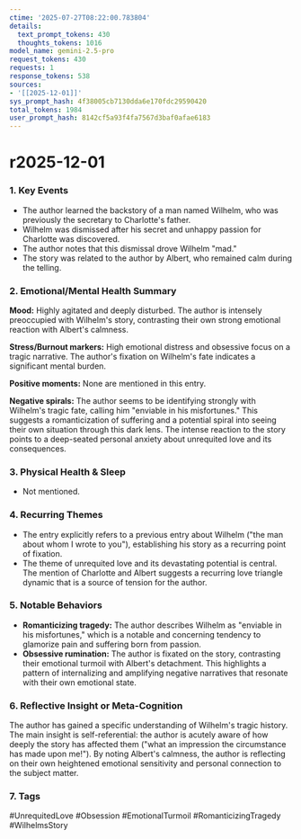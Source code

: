 ```yaml
---
ctime: '2025-07-27T08:22:00.783804'
details:
  text_prompt_tokens: 430
  thoughts_tokens: 1016
model_name: gemini-2.5-pro
request_tokens: 430
requests: 1
response_tokens: 538
sources:
- '[[2025-12-01]]'
sys_prompt_hash: 4f38005cb7130dda6e170fdc29590420
total_tokens: 1984
user_prompt_hash: 8142cf5a93f4fa7567d3baf0afae6183
---
```

# r2025-12-01

### 1. Key Events
- The author learned the backstory of a man named Wilhelm, who was previously the secretary to Charlotte's father.
- Wilhelm was dismissed after his secret and unhappy passion for Charlotte was discovered.
- The author notes that this dismissal drove Wilhelm "mad."
- The story was related to the author by Albert, who remained calm during the telling.

### 2. Emotional/Mental Health Summary
**Mood:** Highly agitated and deeply disturbed. The author is intensely preoccupied with Wilhelm's story, contrasting their own strong emotional reaction with Albert's calmness.

**Stress/Burnout markers:** High emotional distress and obsessive focus on a tragic narrative. The author's fixation on Wilhelm's fate indicates a significant mental burden.

**Positive moments:** None are mentioned in this entry.

**Negative spirals:** The author seems to be identifying strongly with Wilhelm's tragic fate, calling him "enviable in his misfortunes." This suggests a romanticization of suffering and a potential spiral into seeing their own situation through this dark lens. The intense reaction to the story points to a deep-seated personal anxiety about unrequited love and its consequences.

### 3. Physical Health & Sleep
- Not mentioned.

### 4. Recurring Themes
- The entry explicitly refers to a previous entry about Wilhelm ("the man about whom I wrote to you"), establishing his story as a recurring point of fixation.
- The theme of unrequited love and its devastating potential is central. The mention of Charlotte and Albert suggests a recurring love triangle dynamic that is a source of tension for the author.

### 5. Notable Behaviors
- **Romanticizing tragedy:** The author describes Wilhelm as "enviable in his misfortunes," which is a notable and concerning tendency to glamorize pain and suffering born from passion.
- **Obsessive rumination:** The author is fixated on the story, contrasting their emotional turmoil with Albert's detachment. This highlights a pattern of internalizing and amplifying negative narratives that resonate with their own emotional state.

### 6. Reflective Insight or Meta-Cognition
The author has gained a specific understanding of Wilhelm's tragic history. The main insight is self-referential: the author is acutely aware of how deeply the story has affected them ("what an impression the circumstance has made upon me!"). By noting Albert's calmness, the author is reflecting on their own heightened emotional sensitivity and personal connection to the subject matter.

### 7. Tags
#UnrequitedLove #Obsession #EmotionalTurmoil #RomanticizingTragedy #WilhelmsStory